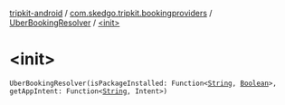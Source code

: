 [tripkit-android](../../index.md) / [com.skedgo.tripkit.bookingproviders](../index.md) / [UberBookingResolver](index.md) / [&lt;init&gt;](./-init-.md)

# &lt;init&gt;

`UberBookingResolver(isPackageInstalled: Function<`[`String`](https://kotlinlang.org/api/latest/jvm/stdlib/kotlin/-string/index.html)`, `[`Boolean`](https://kotlinlang.org/api/latest/jvm/stdlib/kotlin/-boolean/index.html)`>, getAppIntent: Function<`[`String`](https://kotlinlang.org/api/latest/jvm/stdlib/kotlin/-string/index.html)`, Intent>)`